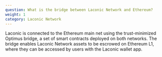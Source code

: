 ```yaml
---
question: What is the bridge between Laconic Network and Ethereum?
weight: 1
category: Laconic Network
---
```


Laconic is connected to the Ethereum main net using the trust-minimized Optimus bridge, a set of smart contracts deployed on both networks. The bridge enables Laconic Network assets to be escrowed on Ethereum L1, where they can be accessed by users with the Laconic wallet app. 
